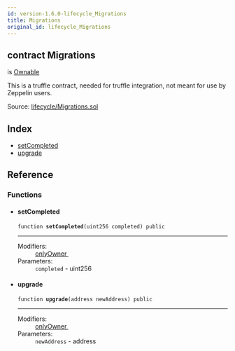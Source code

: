 ```yaml
---
id: version-1.6.0-lifecycle_Migrations
title: Migrations
original_id: lifecycle_Migrations
---
```


<div class="contract-doc"><div class="contract"><h2 class="contract-header"><span class="contract-kind">contract</span> Migrations</h2><p class="base-contracts"><span>is</span> <a href="ownership_Ownable.html">Ownable</a></p><p class="description">This is a truffle contract, needed for truffle integration, not meant for use by Zeppelin users.</p><div class="source">Source: <a href="https://github.com/OpenZeppelin/zeppelin-solidity/blob/v1.6.0/contracts/lifecycle/Migrations.sol" target="_blank">lifecycle/Migrations.sol</a></div></div><div class="index"><h2>Index</h2><ul><li><a href="lifecycle_Migrations.html#setCompleted">setCompleted</a></li><li><a href="lifecycle_Migrations.html#upgrade">upgrade</a></li></ul></div><div class="reference"><h2>Reference</h2><div class="functions"><h3>Functions</h3><ul><li><div class="item function"><span id="setCompleted" class="anchor-marker"></span><h4 class="name">setCompleted</h4><div class="body"><code class="signature">function <strong>setCompleted</strong><span>(uint256 completed) </span><span>public </span></code><hr/><dl><dt><span class="label-modifiers">Modifiers:</span></dt><dd><a href="ownership_Ownable.html#onlyOwner">onlyOwner </a></dd><dt><span class="label-parameters">Parameters:</span></dt><dd><div><code>completed</code> - uint256</div></dd></dl></div></div></li><li><div class="item function"><span id="upgrade" class="anchor-marker"></span><h4 class="name">upgrade</h4><div class="body"><code class="signature">function <strong>upgrade</strong><span>(address newAddress) </span><span>public </span></code><hr/><dl><dt><span class="label-modifiers">Modifiers:</span></dt><dd><a href="ownership_Ownable.html#onlyOwner">onlyOwner </a></dd><dt><span class="label-parameters">Parameters:</span></dt><dd><div><code>newAddress</code> - address</div></dd></dl></div></div></li></ul></div></div></div>
